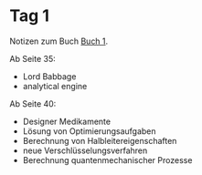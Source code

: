 # Tag 1

Notizen zum Buch [Buch 1](../Buch1.md).

Ab Seite 35:
* Lord Babbage
* analytical engine

Ab Seite 40:
* Designer Medikamente
* Lösung von Optimierungsaufgaben
* Berechnung von Halbleitereigenschaften
* neue Verschlüsselungsverfahren
* Berechnung quantenmechanischer Prozesse
